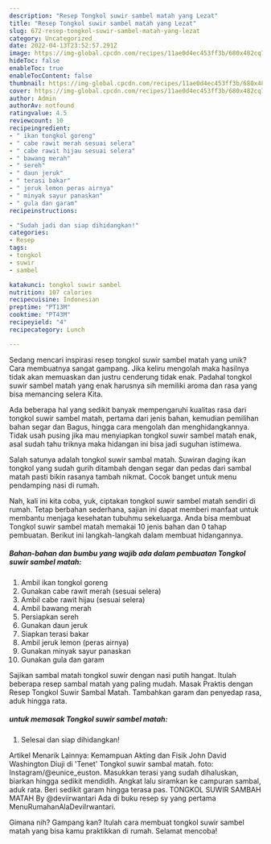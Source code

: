 ```yaml
---
description: "Resep Tongkol suwir sambel matah yang Lezat"
title: "Resep Tongkol suwir sambel matah yang Lezat"
slug: 672-resep-tongkol-suwir-sambel-matah-yang-lezat
category: Uncategorized
date: 2022-04-13T23:52:57.291Z
image: https://img-global.cpcdn.com/recipes/11ae0d4ec453ff3b/680x482cq70/tongkol-suwir-sambel-matah-foto-resep-utama.jpg
hideToc: false
enableToc: true
enableTocContent: false
thumbnail: https://img-global.cpcdn.com/recipes/11ae0d4ec453ff3b/680x482cq70/tongkol-suwir-sambel-matah-foto-resep-utama.jpg
cover: https://img-global.cpcdn.com/recipes/11ae0d4ec453ff3b/680x482cq70/tongkol-suwir-sambel-matah-foto-resep-utama.jpg
author: Admin
authorAv: notfound
ratingvalue: 4.5
reviewcount: 10
recipeingredient:
- " ikan tongkol goreng"
- " cabe rawit merah sesuai selera"
- " cabe rawit hijau sesuai selera"
- " bawang merah"
- " sereh"
- " daun jeruk"
- " terasi bakar"
- " jeruk lemon peras airnya"
- " minyak sayur panaskan"
- " gula dan garam"
recipeinstructions:

- "Sudah jadi dan siap dihidangkan!"
categories:
- Resep
tags:
- tongkol
- suwir
- sambel

katakunci: tongkol suwir sambel 
nutrition: 107 calories
recipecuisine: Indonesian
preptime: "PT13M"
cooktime: "PT43M"
recipeyield: "4"
recipecategory: Lunch

---
```





Sedang mencari inspirasi resep tongkol suwir sambel matah yang unik? Cara membuatnya sangat gampang. Jika keliru mengolah maka hasilnya tidak akan memuaskan dan justru cenderung tidak enak. Padahal tongkol suwir sambel matah yang enak harusnya sih memiliki aroma dan rasa yang bisa memancing selera Kita.





Ada beberapa hal yang sedikit banyak mempengaruhi kualitas rasa dari tongkol suwir sambel matah, pertama dari jenis bahan, kemudian pemilihan bahan segar dan Bagus, hingga cara mengolah dan menghidangkannya. Tidak usah pusing jika mau menyiapkan tongkol suwir sambel matah enak,      asal sudah tahu triknya maka hidangan ini bisa jadi suguhan istimewa.














Salah satunya adalah tongkol suwir sambal matah. Suwiran daging ikan tongkol yang sudah gurih ditambah dengan segar dan pedas dari sambal matah pasti bikin rasanya tambah nikmat. Cocok banget untuk menu pendamping nasi di rumah.






Nah, kali ini kita coba, yuk, ciptakan tongkol suwir sambel matah sendiri di rumah. Tetap berbahan sederhana, sajian ini dapat memberi manfaat untuk membantu menjaga kesehatan tubuhmu sekeluarga. Anda bisa membuat Tongkol suwir sambel matah memakai 10 jenis bahan dan 0 tahap pembuatan. Berikut ini langkah-langkah dalam membuat hidangannya.

<!--inarticleads1-->

##### Bahan-bahan dan bumbu yang wajib ada dalam pembuatan Tongkol suwir sambel matah:

1. Ambil  ikan tongkol goreng
1. Gunakan  cabe rawit merah (sesuai selera)
1. Ambil  cabe rawit hijau (sesuai selera)
1. Ambil  bawang merah
1. Persiapkan  sereh
1. Gunakan  daun jeruk
1. Siapkan  terasi bakar
1. Ambil  jeruk lemon (peras airnya)
1. Gunakan  minyak sayur panaskan
1. Gunakan  gula dan garam


Sajikan sambal matah tongkol suwir dengan nasi putih hangat. Itulah beberapa resep sambal matah yang paling mudah. Masak Praktis dengan Resep Tongkol Suwir Sambal Matah. Tambahkan garam dan penyedap rasa, aduk hingga rata. 

<!--inarticleads2-->

#####  untuk memasak Tongkol suwir sambel matah:


1. Selesai dan siap dihidangkan!

Artikel Menarik Lainnya: Kemampuan Akting dan Fisik John David Washington Diuji di &#39;Tenet&#39; Tongkol suwir sambal matah. foto: Instagram/@eunice_euston. Masukkan terasi yang sudah dihaluskan, biarkan hingga sedikit mendidih. Angkat lalu siramkan ke campuran sambal, aduk rata. Beri sedikit garam hingga terasa pas. TONGKOL SUWIR SAMBAH MATAH By @deviirwantari Ada di buku resep sy yang pertama MenuRumahanAlaDeviIrwantari. 

Gimana nih? Gampang kan? Itulah cara membuat tongkol suwir sambel matah yang bisa kamu praktikkan di rumah. Selamat mencoba!
